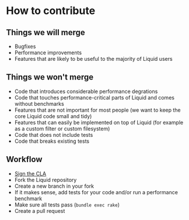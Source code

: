 # How to contribute

## Things we will merge

* Bugfixes
* Performance improvements
* Features that are likely to be useful to the majority of Liquid users

## Things we won't merge

* Code that introduces considerable performance degrations
* Code that touches performance-critical parts of Liquid and comes without benchmarks
* Features that are not important for most people (we want to keep the core Liquid code small and tidy)
* Features that can easily be implemented on top of Liquid (for example as a custom filter or custom filesystem)
* Code that does not include tests
* Code that breaks existing tests

## Workflow

* [Sign the CLA](https://cla.shopify.com/)
* Fork the Liquid repository
* Create a new branch in your fork
* If it makes sense, add tests for your code and/or run a performance benchmark
* Make sure all tests pass (`bundle exec rake`)
* Create a pull request

